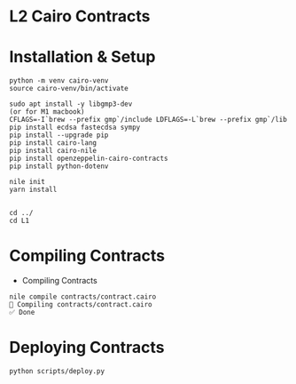 
# L2 Cairo Contracts

# Installation & Setup

```
python -m venv cairo-venv
source cairo-venv/bin/activate

sudo apt install -y libgmp3-dev
(or for M1 macbook)
CFLAGS=-I`brew --prefix gmp`/include LDFLAGS=-L`brew --prefix gmp`/lib pip install ecdsa fastecdsa sympy
pip install --upgrade pip
pip install cairo-lang
pip install cairo-nile 
pip install openzeppelin-cairo-contracts
pip install python-dotenv

nile init
yarn install


cd ../
cd L1
```

# Compiling Contracts

- Compiling Contracts

```
nile compile contracts/contract.cairo
🔨 Compiling contracts/contract.cairo 
✅ Done
```


# Deploying Contracts

```
python scripts/deploy.py
```
